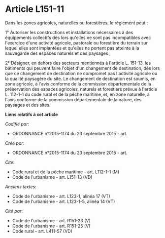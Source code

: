 # Article L151-11

Dans les zones agricoles, naturelles ou forestières, le règlement peut : 

1° Autoriser les constructions et installations nécessaires à des équipements collectifs dès lors qu'elles ne sont pas
incompatibles avec l'exercice d'une activité agricole, pastorale ou forestière du terrain sur lequel elles sont implantées et
qu'elles ne portent pas atteinte à la sauvegarde des espaces naturels et des paysages ; 

2° Désigner, en dehors des secteurs mentionnés à l'article L. 151-13, les bâtiments qui peuvent faire l'objet d'un changement
de destination, dès lors que ce changement de destination ne compromet pas l'activité agricole ou la qualité paysagère du
site. Le changement de destination est soumis, en zone agricole, à l'avis conforme de la commission départementale de la
préservation des espaces agricoles, naturels et forestiers prévue à l'article L. 112-1-1 du code rural et de la pêche
maritime, et, en zone naturelle, à l'avis conforme de la commission départementale de la nature, des paysages et des sites.

**Liens relatifs à cet article**

_Codifié par_:

  - ORDONNANCE n°2015-1174 du 23 septembre 2015 - art.

_Créé par_:

  - ORDONNANCE n°2015-1174 du 23 septembre 2015 - art.

_Cite_:

  - Code rural et de la pêche maritime - art. L112-1-1 (M)
  - Code de l'urbanisme - art. L151-13 (VD)

_Anciens textes_:

  - Code de l'urbanisme - art. L123-1, alinéa 17 (VT)
  - Code de l'urbanisme - art. L123-1-5, alinéa 14 (VT)

_Cité par_:

  - Code de l'urbanisme - art. R151-23 (V)
  - Code de l'urbanisme - art. R151-25 (V)
  - Code rural - art. L411-57 (VD)
